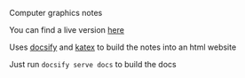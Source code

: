 Computer graphics notes

You can find a live version [here](http://ibesora.github.io/cg-notes/)

Uses [docsify](https://docsify.js.org/) and [katex](https://github.com/Khan/KaTeX) to build the notes into an html website

Just run `docsify serve docs` to build the docs 